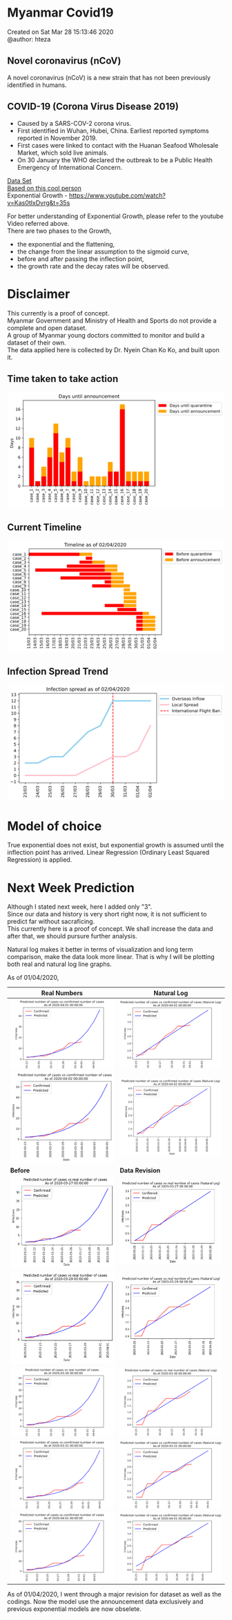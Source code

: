 # Myanmar Covid19

Created on Sat Mar 28 15:13:46 2020 <br>
@author: hteza

## Novel coronavirus (nCoV)
A novel coronavirus (nCoV) is a new strain that has not been previously identified in humans.

## COVID-19 (Corona Virus Disease 2019)
* Caused by a SARS-COV-2 corona virus.
* First identified in Wuhan, Hubei, China. Earliest reported symptoms reported in November 2019.
* First cases were linked to contact with the Huanan Seafood Wholesale Market, which sold live animals.
* On 30 January the WHO declared the outbreak to be a Public Health Emergency of International Concern.

[Data Set](https://docs.google.com/spreadsheets/d/1-Csmn_rXTQvnkJR8tnFkQEyKBnhq8fz-YxyHidhONiI/edit?usp=sharing) <br>
[Based on this cool person](https://jooskorstanje.com/modeling-exponential-growth-corona.html) <br>
Exponential Growth - https://www.youtube.com/watch?v=Kas0tIxDvrg&t=35s

For better understanding of Exponential Growth, please refer to the youtube Video referred above.<br>
There are two phases to the Growth, 
  * the exponential and the flattening,<br>
  * the change from the linear assumption to the sigmoid curve, <br>
  * before and after passing the inflection point, <br>
  * the growth rate and the decay rates will be observed.

# Disclaimer

This currently is a proof of concept.<br> 
Myanmar Government and Ministry of Health and Sports do not provide a complete and open dataset. <br>
A group of Myanmar young doctors committed to monitor and build a dataset of their own. <br>
The data applied here is collected by Dr. Nyein Chan Ko Ko, and built upon it. <br>

## Time taken to take action

![](/timelines/2020-04-02&#32;00_00_00_time_for_action.svg)

## Current Timeline

![](/timelines/2020-04-02&#32;00_00_00_timeline.svg)

## Infection Spread Trend

![](/spread/2020-04-02&#32;00_00_00_spread.svg)

# Model of choice

True exponential does not exist, but exponential growth is assumed until the inflection point has arrived. Linear Regression (Ordinary Least Squared Regression) is applied.

# Next Week Prediction

Although I stated next week, here I added only "3". <br>
Since our data and history is very short right now, it is not sufficient to predict far without sacraficing. <br> 
This currently here is a proof of concept. We shall increase the data and after that, we should pursure further analysis. <br>

Natural log makes it better in terms of visualization and long term comparison, make the data look more linear. That is why I will be plotting both real and natural log line graphs.<br>

 As of 01/04/2020,
 
 | Real Numbers | Natural Log |
 |-|-|
 |![](/plots_after_revision/2020-04-01&#32;00_00_00_real.svg)|![](/plots_after_revision/2020-04-01&#32;00_00_00_log.svg)|
  |![](/plots_after_revision/2020-04-02&#32;00_00_00_real.svg)|![](/plots_after_revision/2020-04-02&#32;00_00_00_log.svg)|
 |__**Before**__|__**Data Revision**__|
 |![](/plots/200327_real.png)|![](/plots/200327_log.png)|
 |![](/plots/200329_real.png)|![](/plots/200329_log.png)|
 |![](/plots/2020-03-30&#32;00_00_00_real.svg)|![](/plots/2020-03-30&#32;00_00_00_log.svg)|
 |![](/plots/2020-03-31&#32;00_00_00_real.svg)|![](/plots/2020-03-31&#32;00_00_00_log.svg)|
 |![](/plots/2020-04-01&#32;00_00_00_real.svg)|![](/plots/2020-04-01&#32;00_00_00_log.svg)|
 
 As of 01/04/2020,
 I went through a major revision for dataset as well as the codings. Now the model use the announcement data exclusively and previous exponential models are now obselete.
